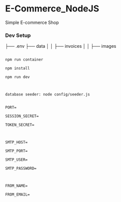 # E-Commerce_NodeJS

Simple E-commerce Shop

### Dev Setup

├── .env
├── data
│ │ ├── invoices
│ │ ├── images

```

npm run container

npm install

npm run dev



database seeder: node config/seeder.js

```

```

PORT=

SESSION_SECRET=

TOKEN_SECRET=



SMTP_HOST=

SMTP_PORT=

SMTP_USER=

SMTP_PASSWORD=



FROM_NAME=

FROM_EMAIL=

```
